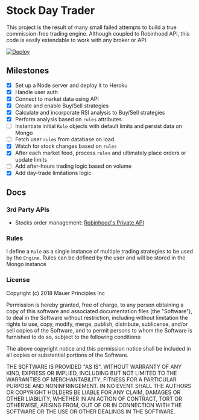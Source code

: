# Stock Day Trader
This project is the result of many small failed attempts to build a true commission-free trading engine. Although coupled to Robinhood API, this code is easily extendable to work with any broker or API.


[![Deploy](https://www.herokucdn.com/deploy/button.svg)](https://heroku.com/deploy?template=https://github.com/jcvilap/stocks-day-trader)

## Milestones
- [x] Set up a Node server and deploy it to Heroku
- [x] Handle user auth
- [x] Connect to market data using API
- [x] Create and enable Buy/Sell strategies
- [x] Calculate and incorporate RSI analysis to Buy/Sell strategies
- [x] Perform analysis based on `rules` attributes
- [ ] Instantiate initial `Rule` objects with default limits and persist data on Mongo
- [ ] Fetch user `rules` from database on load
- [x] Watch for stock changes based on `rules`
- [x] After each market feed, process `rules` and ultimately place orders or update limits
- [ ] Add after-hours trading logic based on volume
- [x] Add day-trade limitations logic

## Docs
### 3rd Party APIs
- Stocks order management: [Robinhood's Private API](https://api.robinhood.com/)

### Rules
I define a `Rule` as a single instance of multiple trading strategies to be used by the `Engine`. Rules can be defined by the user and will be stored in the Mongo instance

### License

Copyright (c) 2018 Mauer Principles Inc

Permission is hereby granted, free of charge, to any person obtaining a copy of this software and associated documentation files (the "Software"), to deal in the Software without restriction, including without limitation the rights to use, copy, modify, merge, publish, distribute, sublicense, and/or sell copies of the Software, and to permit persons to whom the Software is furnished to do so, subject to the following conditions:

The above copyright notice and this permission notice shall be included in all copies or substantial portions of the Software.

THE SOFTWARE IS PROVIDED "AS IS", WITHOUT WARRANTY OF ANY KIND, EXPRESS OR IMPLIED, INCLUDING BUT NOT LIMITED TO THE WARRANTIES OF MERCHANTABILITY, FITNESS FOR A PARTICULAR PURPOSE AND NONINFRINGEMENT. IN NO EVENT SHALL THE AUTHORS OR COPYRIGHT HOLDERS BE LIABLE FOR ANY CLAIM, DAMAGES OR OTHER LIABILITY, WHETHER IN AN ACTION OF CONTRACT, TORT OR OTHERWISE, ARISING FROM, OUT OF OR IN CONNECTION WITH THE SOFTWARE OR THE USE OR OTHER DEALINGS IN THE SOFTWARE.
